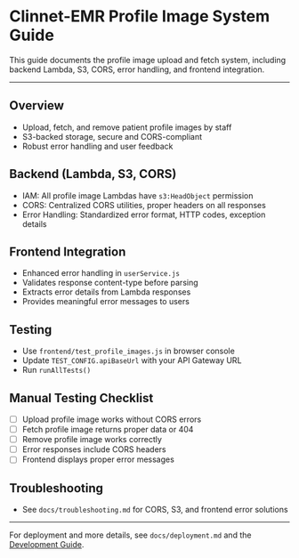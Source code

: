 # Clinnet-EMR Profile Image System Guide

This guide documents the profile image upload and fetch system, including backend Lambda, S3, CORS, error handling, and frontend integration.

---

## Overview

- Upload, fetch, and remove patient profile images by staff
- S3-backed storage, secure and CORS-compliant
- Robust error handling and user feedback

## Backend (Lambda, S3, CORS)

- IAM: All profile image Lambdas have `s3:HeadObject` permission
- CORS: Centralized CORS utilities, proper headers on all responses
- Error Handling: Standardized error format, HTTP codes, exception details

## Frontend Integration

- Enhanced error handling in `userService.js`
- Validates response content-type before parsing
- Extracts error details from Lambda responses
- Provides meaningful error messages to users

## Testing

- Use `frontend/test_profile_images.js` in browser console
- Update `TEST_CONFIG.apiBaseUrl` with your API Gateway URL
- Run `runAllTests()`

## Manual Testing Checklist

- [ ] Upload profile image works without CORS errors
- [ ] Fetch profile image returns proper data or 404
- [ ] Remove profile image works correctly
- [ ] Error responses include CORS headers
- [ ] Frontend displays proper error messages

## Troubleshooting

- See `docs/troubleshooting.md` for CORS, S3, and frontend error solutions

---

For deployment and more details, see `docs/deployment.md` and the [Development Guide](./DEVELOPMENT_GUIDE.md).
